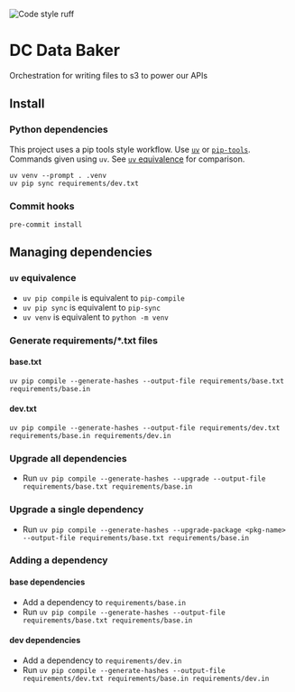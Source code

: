 ![Code style ruff](https://img.shields.io/badge/code%20style-ruff-261230.svg)

# DC Data Baker

Orchestration for writing files to s3 to power our APIs


## Install

### Python dependencies

This project uses a pip tools style workflow.
Use [`uv`](https://github.com/astral-sh/uv) or [`pip-tools`](https://github.com/jazzband/pip-tools).
Commands given using `uv`. See [`uv` equivalence]() for comparison.

```shell
uv venv --prompt . .venv
uv pip sync requirements/dev.txt
```

### Commit hooks

```shell
pre-commit install
```

## Managing dependencies

### `uv` equivalence

* `uv pip compile` is equivalent to `pip-compile`
* `uv pip sync` is equivalent to `pip-sync`
* `uv venv` is equivalent to `python -m venv`

### Generate requirements/*.txt files

#### base.txt
`uv pip compile --generate-hashes --output-file requirements/base.txt requirements/base.in`

#### dev.txt
`uv pip compile --generate-hashes --output-file requirements/dev.txt requirements/base.in requirements/dev.in`

### Upgrade all dependencies
* Run `uv pip compile --generate-hashes --upgrade --output-file requirements/base.txt requirements/base.in`

### Upgrade a single dependency
* Run `uv pip compile --generate-hashes --upgrade-package <pkg-name> --output-file requirements/base.txt requirements/base.in`

### Adding a dependency

#### base dependencies
* Add a dependency to `requirements/base.in`
* Run `uv pip compile --generate-hashes --output-file requirements/base.txt requirements/base.in`

#### dev dependencies
* Add a dependency to `requirements/dev.in`
* Run `uv pip compile --generate-hashes --output-file requirements/dev.txt requirements/base.in requirements/dev.in`
